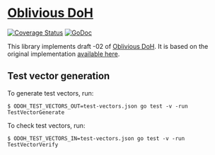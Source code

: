 # [Oblivious DoH](https://tools.ietf.org/html/draft-pauly-dprive-oblivious-doh)

[![Coverage Status](https://coveralls.io/repos/github/cloudflare/odoh-go/badge.svg?branch=master)](https://coveralls.io/github/cloudflare/odoh-go?branch=master)
[![GoDoc](https://godoc.org/github.com/cloudflare/odoh-go?status.svg)](https://godoc.org/github.com/cloudflare/odoh-go)

This library implements draft -02 of [Oblivious DoH](https://tools.ietf.org/html/draft-pauly-dprive-oblivious-doh-02). It is based on the original implementation [available here](https://github.com/chris-wood/odoh).

## Test vector generation

To generate test vectors, run:

```
$ ODOH_TEST_VECTORS_OUT=test-vectors.json go test -v -run TestVectorGenerate
```

To check test vectors, run:

```
$ ODOH_TEST_VECTORS_IN=test-vectors.json go test -v -run TestVectorVerify
```

